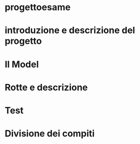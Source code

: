 # progettoesame

 # introduzione e descrizione del progetto
 
 # Il Model
 
 # Rotte e descrizione
 
 # Test
 
 # Divisione dei compiti
